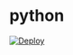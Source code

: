 # python
[![Deploy](https://www.herokucdn.com/deploy/button.svg)](https://heroku.com/deploy?template=https://github.com/8825636098/python/)
